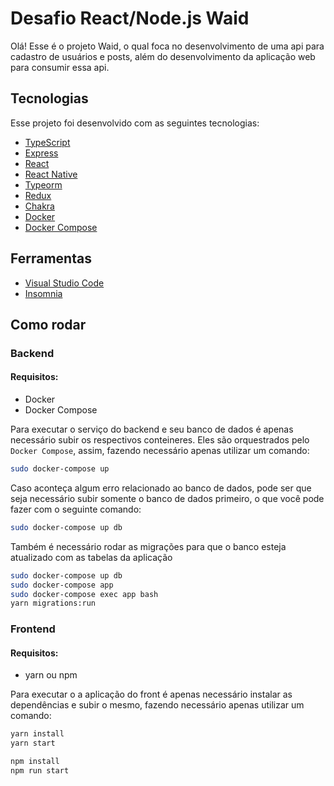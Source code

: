 # Desafio React/Node.js Waid

Olá! Esse é o projeto Waid, o qual foca no desenvolvimento de uma api para cadastro de usuários e posts, além do desenvolvimento da aplicação web para consumir essa api.

## Tecnologias
Esse projeto foi desenvolvido com as seguintes tecnologias:
- [TypeScript](https://github.com/Microsoft/TypeScript)
- [Express](https://github.com/expressjs/express)
- [React](https://github.com/facebook/react)
- [React Native](https://github.com/facebook/react-native)
- [Typeorm](https://typeorm.io/)
- [Redux](https://redux.js.org/)
- [Chakra](https://chakra-ui.com/)
- [Docker](https://www.docker.com/)
- [Docker Compose](https://docs.docker.com/compose/)

## Ferramentas

- [Visual Studio Code](https://code.visualstudio.com)
- [Insomnia](https://insomnia.rest)

## Como rodar

### Backend

#### Requisitos:

- Docker
- Docker Compose

Para executar o serviço do backend e seu banco de dados é apenas necessário subir os respectivos conteineres. Eles são orquestrados pelo `Docker Compose`, assim, fazendo necessário apenas utilizar um comando:

```bash
sudo docker-compose up
```

Caso aconteça algum erro relacionado ao banco de dados, pode ser que seja necessário subir somente o banco de dados primeiro, o que você pode fazer com o seguinte comando:

```bash
sudo docker-compose up db
```

Também é necessário rodar as migrações para que o banco esteja atualizado com as tabelas da aplicação
```bash
sudo docker-compose up db
sudo docker-compose app
sudo docker-compose exec app bash
yarn migrations:run

```

### Frontend

#### Requisitos:

- yarn ou npm

Para executar o a aplicação do front é apenas necessário instalar as dependências e subir o mesmo, fazendo necessário apenas utilizar um comando:

```bash
yarn install
yarn start
```


```bash
npm install
npm run start
```
